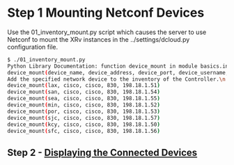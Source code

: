 # Step 1 Mounting Netconf Devices

Use the 01_inventory_mount.py script which causes the server to use Netconf to mount the XRv instances in the ../settings/dcloud.py configuration file.

```bash
$ ./01_inventory_mount.py 
Python Library Documentation: function device_mount in module basics.inventory\n
device_mount(device_name, device_address, device_port, device_username, device_password)\n
Add the specified network device to the inventory of the Controller.\n
device_mount(lax, cisco, cisco, 830, 198.18.1.51)
device_mount(san, cisco, cisco, 830, 198.18.1.54)
device_mount(sea, cisco, cisco, 830, 198.18.1.55)
device_mount(min, cisco, cisco, 830, 198.18.1.52)
device_mount(por, cisco, cisco, 830, 198.18.1.53)
device_mount(sjc, cisco, cisco, 830, 198.18.1.57)
device_mount(kcy, cisco, cisco, 830, 198.18.1.50)
device_mount(sfc, cisco, cisco, 830, 198.18.1.56)
```

## Step 2 - [Displaying the Connected Devices](2.md)

